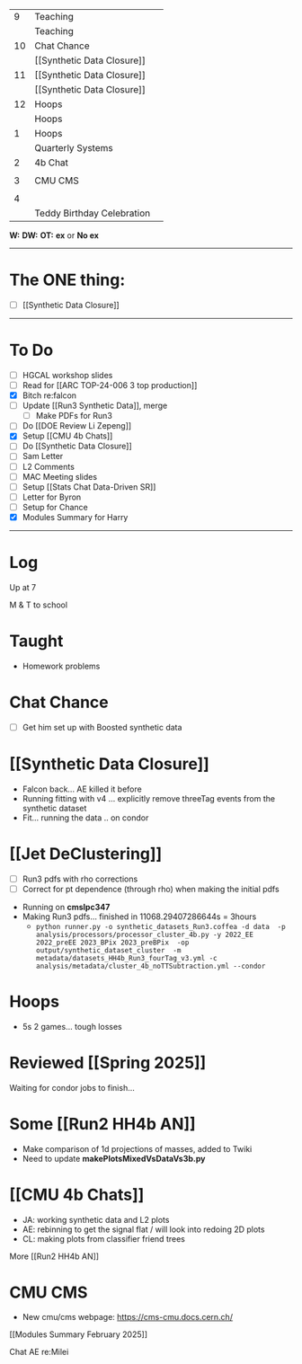 
|     |                            |     |
| --- | -------------------------- | --- |
| 9   | Teaching                   |     |
|     | Teaching                   |     |
| 10  | Chat Chance                |     |
|     | [[Synthetic Data Closure]] |     |
| 11  | [[Synthetic Data Closure]] |     |
|     | [[Synthetic Data Closure]] |     |
| 12  | Hoops                      |     |
|     | Hoops                      |     |
| 1   | Hoops                      |     |
|     | Quarterly Systems          |     |
| 2   | 4b Chat                    |     |
|     |                            |     |
| 3   | CMU CMS                    |     |
|     |                            |     |
| 4   |                            |     |
|     | Teddy Birthday Celebration |     |

**W:**
**DW:**
**OT:**
**ex** or **No ex**

---
# The ONE thing: 
- [ ] [[Synthetic Data Closure]]

---
# To Do

- [ ]  HGCAL workshop slides 
- [ ] Read for [[ARC TOP-24-006 3 top production]]
- [x] Bitch re:falcon
- [ ] Update [[Run3 Synthetic Data]], merge 
	- [ ]  Make PDFs for Run3 
- [ ] Do  [[DOE Review Li Zepeng]]
- [x] Setup [[CMU 4b Chats]]
- [ ] Do  [[Synthetic Data Closure]]
- [ ] Sam Letter
- [ ] L2 Comments
- [ ] MAC Meeting slides
- [ ] Setup [[Stats Chat Data-Driven SR]]
- [ ] Letter for Byron
- [ ] Setup for Chance
- [x] Modules Summary for Harry 

---

# Log

Up at 7

M & T to school 


# Taught
- Homework problems

# Chat Chance
- [ ] Get him set up with Boosted synthetic data

# [[Synthetic Data Closure]]
- Falcon back... AE killed it before
- Running fitting with v4 ... explicitly remove threeTag events from the synthetic dataset
- Fit... running the data .. on condor


# [[Jet DeClustering]]
- [ ] Run3 pdfs with rho corrections
- [ ] Correct for pt dependence (through rho) when making the initial pdfs
- Running on **cmslpc347**
- Making Run3 pdfs... finished in 11068.29407286644s = 3hours
	- `python runner.py -o synthetic_datasets_Run3.coffea -d data  -p analysis/processors/processor_cluster_4b.py -y 2022_EE 2022_preEE 2023_BPix 2023_preBPix  -op output/synthetic_dataset_cluster  -m metadata/datasets_HH4b_Run3_fourTag_v3.yml -c analysis/metadata/cluster_4b_noTTSubtraction.yml --condor`

# Hoops
- 5s 2 games... tough losses 

# Reviewed [[Spring 2025]]

Waiting for condor jobs to finish...

# Some [[Run2 HH4b AN]]
- Make comparison of 1d projections of masses, added to Twiki
- Need to update **makePlotsMixedVsDataVs3b.py** 

# [[CMU 4b Chats]]
- JA: working synthetic data and L2 plots
- AE: rebinning to get the signal flat / will look into redoing 2D plots
- CL: making plots from classifier friend trees


More [[Run2 HH4b AN]]

# CMU CMS
- New cmu/cms webpage: https://cms-cmu.docs.cern.ch/

[[Modules Summary February 2025]]


Chat AE re:Milei 


